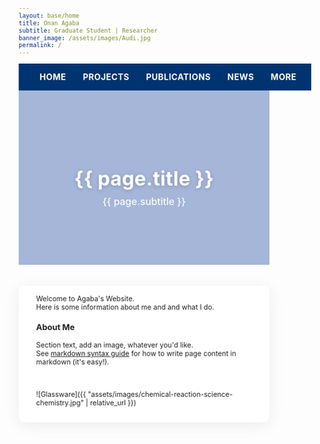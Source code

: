 ```yaml
---
layout: base/home
title: Onan Agaba
subtitle: Graduate Student | Researcher
banner_image: /assets/images/Audi.jpg
permalink: /
---
```


<!-- Banner and nav styling to match UCR -->
<style>
/* Navigation bar style (place inside your main layout or _includes/header) */
.ucr-navbar {
  width: 100%;
  display: flex;
  justify-content: left;
  align-items: center;
  padding: 1.0em 2.5em 1.0em 2.5em;
  background: #003470;
  font-weight: bold;
  font-size: 1.2em;
}
.ucr-navbar a {
  color: white;
  text-decoration: none;
  margin-right: 2em;
  letter-spacing: 0.03em;
}

.banner-section {
  position: relative;
  width: 100%;
  height: 350px;
  background: url('/assets/images/Audi.jpg') center/cover no-repeat;
  display: flex;
  align-items: center;
  justify-content: center;
}
.banner-overlay {
  position: absolute; top: 0; left: 0; width: 100%; height: 100%;
  background: rgba(0, 50, 150, 0.35);
}
.banner-content {
  position: relative;
  z-index: 2;
  color: white;
  text-align: center;
}
.banner-content h1 {
  font-size: 2.8em;
  font-weight: bold;
  letter-spacing: 0.01em;
  margin-bottom: 0.3em;
  text-shadow: 0 2px 8px rgba(0,0,0,0.2);
}
.banner-content h2 {
  font-size: 1.4em;
  font-weight: 500;
  margin-top: 0;
  opacity: 0.95;
}
.main-content {
  max-width: 730px;
  margin: 3em auto 0 auto;
  padding: 1.2em 2.5em;
  background: white;
  color: #222;
  border-radius: 12px;
  box-shadow: 0 6px 32px rgba(0,0,0,0.07);
}
</style>

<!-- Navbar (edit links as needed) -->
<div class="ucr-navbar">
  <a href="/">HOME</a>
  <a href="#">PROJECTS</a>
  <a href="#">PUBLICATIONS</a>
  <a href="#">NEWS</a>
  <a href="#">MORE</a>
</div>

<!-- Banner section -->
<section class="banner-section">
  <div class="banner-overlay"></div>
  <div class="banner-content">
    <h1>{{ page.title }}</h1>
    <h2>{{ page.subtitle }}</h2>
  </div>
</section>

<!-- Main content block -->
<div class="main-content">
  Welcome to Agaba's Website.<br>
  Here is some information about me and and what I do.

  ### About Me

  Section text, add an image, whatever you'd like.<br>
  See <a href="https://www.markdownguide.org/basic-syntax/">markdown syntax guide</a> for how to write page content in markdown (it's easy!).

  <br><br>
  ![Glassware]({{ "assets/images/chemical-reaction-science-chemistry.jpg" | relative_url }})
</div>
